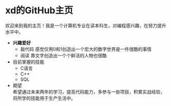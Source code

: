 # xd的GitHub主页
欢迎来到我的主页！我是一个计算机专业在读本科生，对编程感兴趣，在努力提升水平中。

* **兴趣爱好**   
  - 敲代码 感觉仅用0和1创造出一个宏大的数字世界是一件很酷的事情
  - 阅读 靠文字创造出一个个鲜活的人物也很酷
* 目前掌握的技能    
  - C语言
  - C++
  - SQL
* 期望    
  希望通过未来两年的学习，提高代码能力，多参与一些项目，积累实战经验，将所学的技能用于生产生活中。

